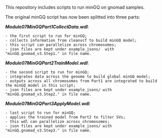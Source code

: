 This repository includes scripts to run minGQ on gnomad samples.

The original minGQ script has now been splitted into three parts:

***Module07MinGQPart1CollectData.wdl***: 

	- the first script to run for minGQ; 
	- collects information from cleanvcf to build minGQ model; 
	- this script can parallelize across chromosomes; 
	- json files are kept under example_jsons/  with "minGQ.gnomad_v3.Step1." in file name.

***Module07MinGQPart2TrainModel.wdl***: 

	- the second script to run for minGQ; 
	- integrates data across the genome to build global minGQ model;  
	- outputs across all chromosomes from Part1 are integrated to build the minGQ model in this script;
	- json files are kept under example_jsons/ with "minGQ.gnomad_v3.Step2." in file name.

***Module07MinGQPart3ApplyModel.wdl***: 

	- last script to run for minGQ; 
	- applies the trained model from Part2 to filter SVs; 
	- this wdl can parallelize across chromosomes;
	- json files are kept under example_jsons/ with "minGQ.gnomad_v3.Step3." in file name.

